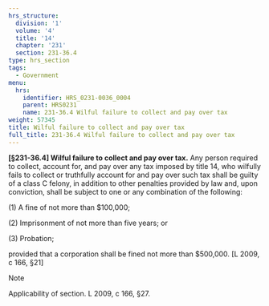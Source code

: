 ```yaml
---
hrs_structure:
  division: '1'
  volume: '4'
  title: '14'
  chapter: '231'
  section: 231-36.4
type: hrs_section
tags:
  - Government
menu:
  hrs:
    identifier: HRS_0231-0036_0004
    parent: HRS0231
    name: 231-36.4 Wilful failure to collect and pay over tax
weight: 57345
title: Wilful failure to collect and pay over tax
full_title: 231-36.4 Wilful failure to collect and pay over tax
---
```

**[§231-36.4] Wilful failure to collect and pay over tax.** Any person required to collect, account for, and pay over any tax imposed by title 14, who wilfully fails to collect or truthfully account for and pay over such tax shall be guilty of a class C felony, in addition to other penalties provided by law and, upon conviction, shall be subject to one or any combination of the following:

(1) A fine of not more than $100,000;

(2) Imprisonment of not more than five years; or

(3) Probation;

provided that a corporation shall be fined not more than $500,000\. [L 2009, c 166, §21]

Note

Applicability of section. L 2009, c 166, §27.